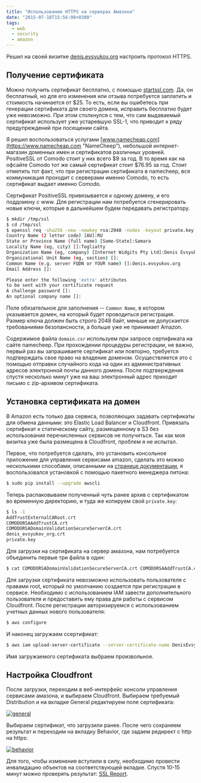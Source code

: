 ```yaml
---
title: "Использование HTTPS на серверах Амазона"
date: "2015-07-18T15:56:00+0300"
tags:
  - web
  - security
  - amazon
---
```

Решил на своей визитке [denis.evsyukov.org](https://denis.evsyukov.org "Denis Evsyukov") настроить протокол HTTPS.

## Получение сертификата

Можно получить сертификат бесплатно, с помощью [startssl.com](https://www.startssl.com "StartSLL"). Да, он бесплатный, но для его изменения или отзыва потребуется заплатить и стоимость начинается от $25. То есть, если вы ошибетесь при генерации сертификата для своего домена, исправить бесплатно будет уже невозможно. При этом столкнулся с тем, что сам выдаваемый сертификат использует уже устаревшую SSL-1, что приводит к ряду предупреждений при посещении сайта.

Я решил воспользоваться услугами [www.namecheap.com](https://www.namecheap.com "NameCheep"), небольшой интернет-магазин доменных имен и сертификатов различных уровней. PositiveSSL от Comodo стоит у них всего $9 за год. В то время как на офсайте Comodo тот же самый сертификат стоит $76.95 за год. Стоит отметить тот факт, что при регистрации сертификата в namecheep, вся коммуникация проходит с серверами именно Comodo, то есть сертификат выдает именно Comodo.

Сертификат PositiveSSL привязывается к одному домену, и его поддомену c www. Для регистрации нам потребуется сгенерировать новые ключи, которые в дальнейшем будем передавать регистратору.

``` bash
$ mkdir /tmp/ssl
$ cd /tmp/ssl
$ openssl req -sha256 -new -newkey rsa:2048 -nodes -keyout private.key -out domain.csr
Country Name (2 letter code) [AU]:RU
State or Province Name (full name) [Some-State]:Samara
Locality Name (eg, city) []:Togliatty
Organization Name (eg, company) [Internet Widgits Pty Ltd]:Denis Evsyukov
Organizational Unit Name (eg, section) []:
Common Name (e.g. server FQDN or YOUR name) []:denis.evsyukov.org
Email Address []:

Please enter the following 'extra' attributes
to be sent with your certificate request
A challenge password []:
An optional company name []:
```

Поле обязательное для заполнения -- `Common Name`, в котором указывается домен, на который будет проводиться регистрация. Размер ключа должен быть строго 2048 байт, меньше не допускается требованиями безопансности, а больше уже не принимает Amazon.

Содержимое файла `domain.csr` используем при запросе сертификата на сайте namecheep. При прохождении процедуры регистрации, не важно, первый раз вы запрашиваете сертификат или повторно, требуется подтверждать свое право на владение доменом. Осуществляется это с помощью отправки случайного кода на один из административных адресов электронной почты данного домена. После подтверждения спустя несколько минут уже на ваш электронный адрес приходит письмо с zip-архивом сертификата.

## Установка сертификата на домен

В Amazon есть только два сервиса, позволяющих задавать сертификаты для обмена данными: это Elastic Load Balancer и Cloudfront. Привязать сертификат к статическому сайту, размещенному в S3 без использования перечисленных сервисов не получиться. Так как моя визитка уже была размещена в Cloudfront, проблем я не испытал.

Первое, что потребуется сделать, это установить консольное приложение для управления сервисами amazon, сделать это можно несколькими способами, описанными на [странице документации](http://docs.aws.amazon.com/cli/latest/userguide/cli-chap-getting-set-up.html "AWS Documentation"), я воспользовался установкой с помощью пакетного менеджера питона:

``` bash
$ sudo pip install --upgrade awscli
```

Теперь распаковываем полученный чуть ранее архив с сертификатом во временную директорию, и туда же копируем свой `private.key`:

``` bash
$ ls -1
AddTrustExternalCARoot.crt
COMODORSAAddTrustCA.crt
COMODORSADomainValidationSecureServerCA.crt
denis_evsyukov_org.crt
private.key
```

Для загрузки на сертификата на сервер амазона, нам потребуется объединить первые три файла в один:

``` bash
$ cat COMODORSADomainValidationSecureServerCA.crt COMODORSAAddTrustCA.crt AddTrustExternalCARoot.crt > PositiveSSL.ca-bundle
```

Для загрузки сертификата невозможно использовать пользователя с правами root, который по умолчанию создается при регистрации в сервисе. Необходимо с использованием IAM завести дополнительного пользователя и предоставить ему права для работы с сервисом Cloudfront. После регистрации авторизируемся с использованием учетных данных нового пользователя:

``` bash
$ aws configure
```

И наконец загружаем ссертификат:

``` bash
$ aws iam upload-server-certificate --server-certificate-name DenisEvsyukovOrg --certificate-body file://denis_evsyukov_org.crt --private-key file://private.key --certificate-chain file://PositiveSSL.ca-bundle --path /cloudfront/
```

Имя загружаемого сертификата выбраем произвольное.

## Настройка Cloudfront

После загрузки, переходим в веб-интерфейс консоли управления сервисами амазона, и выбираем Cloudfront. Выбираем требуемый Distribution и на вкладке General редактируем поле сертификата:

[![general](https://static.juev.org/2015/07/general.png)](https://static.juev.org/2015/07/general.png "General")

Выбираем сертификат, что загрузили ранее. После чего сохраняем результат и переходим на вкладку Behavior, где задаем редирект с http на https:

[![behavior](https://static.juev.org/2015/07/behavior.png)](https://static.juev.org/2015/07/behavior.png "Behavior")

Для того, чтобы изменения вступили в силу, необходимо провести инвалидацию объектов на соответствующей вкладке. Спустя 10-15 минут можно проверять результат: [SSL Report](https://www.ssllabs.com/ssltest/analyze.html?d=denis.evsyukov.org "SSL Report").
